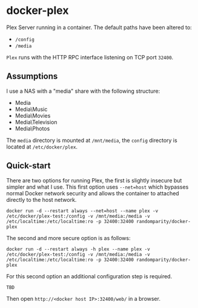 docker-plex
===========

Plex Server running in a container. The default paths have been altered to:

 * `/config`
 * `/media`

`Plex` runs with the HTTP RPC interface listening on TCP port `32400`.

Assumptions
-----------

I use a NAS with a "media" share with the following structure:

  - Media
  - Media\Music
  - Media\Movies
  - Media\Television
  - Media\Photos

The `media` directory is mounted at `/mnt/media`, the `config` directory is located at `/etc/docker/plex`.

Quick-start
-----------

There are two options for running Plex, the first is slightly insecure but simpler and what I use.  This first option uses `--net=host` which bypasses normal Docker network security and allows the container to attached directly to the host network.

`docker run -d --restart always --net=host --name plex -v /etc/docker/plex-test:/config -v /mnt/media:/media -v /etc/localtime:/etc/localtime:ro -p 32400:32400 randomparity/docker-plex`

The second and more secure option is as follows:

`docker run -d --restart always -h plex --name plex -v /etc/docker/plex-test:/config -v /mnt/media:/media -v /etc/localtime:/etc/localtime:ro -p 32400:32400 randomparity/docker-plex`

For this second option an additional configuration step is required.  

`TBD`

Then open `http://<docker host IP>:32400/web/` in a browser.
